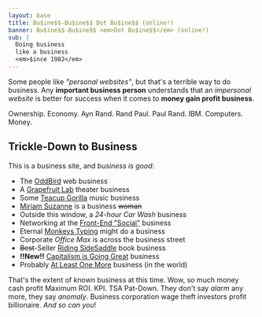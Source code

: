 ```yaml
---
layout: base
title: Bu$ine$$-Bu$ine$$ Dot Bu$ine$$ (online!)
banner: Bu$ine$$-Bu$ine$$ <em>Dot Bu$ine$$</em> (online!)
sub: |
  Doing business
  like a business
  <em>$ince 1982</em>
---
```


Some people like _"personal websites"_,
but that's a terrible way to do business.
Any **important business person** understands
that an _impersonal website_ is better
for success when it comes to
**money gain profit business**.

Ownership. Economy. Ayn Rand.
Rand Paul. Paul Rand.
IBM. Computers. Money.

## Trickle-Down to Business

This is a business site,
and _business is good_:

- The [OddBird](https://www.oddbird.net) web business
- A [Grapefruit Lab](https://grapefruitlab.com) theater business
- Some [Teacup Gorilla](https://teacup-gorilla.com) music business
- [Miriam Suzanne](https://miriamsuzanne.com) is a business ~~woman~~
- Outside this window, a _24-hour Car Wash_ business
- Networking at the [Front-End "Social"](https://front-end.social) business
- Eternal [Monkeys Typing](https://monkey.writr.art/) might do a business
- Corporate _Office Max_ is across the business street
- ~~Best~~-Seller [Riding SideSaddle](https://ridingsidesaddle.com) book business
- **!!New!!** [Capitalism is Going Great](https://capitalismisgoinggreat.com/) business
- Probably [At Least One More](https://business.business-business.business/)
  business (in the world)

That's the extent of known business at this time.
Wow, so much money cash profit Maximum ROI. KPI. TSA Pat-Down.
They don't say _alarm_ any more, they say _anomaly_.
Business corporation wage theft investors profit billionaire.
_And so can you_!

